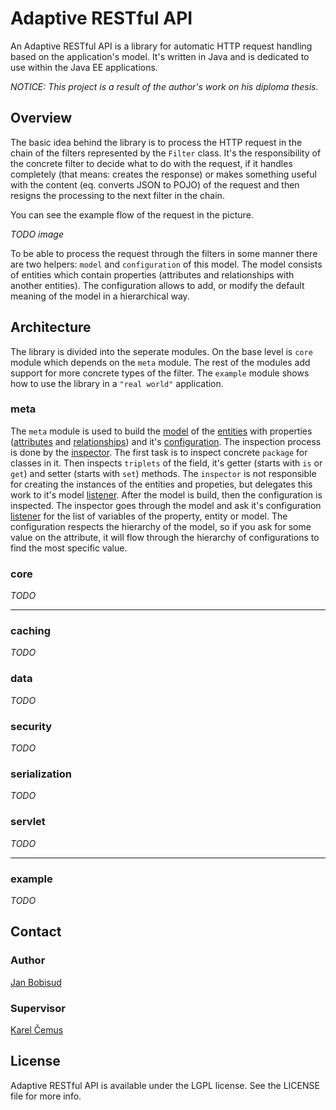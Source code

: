 # Adaptive RESTful API

An Adaptive RESTful API is a library for automatic HTTP request handling based on the application's model. It's written in Java and is dedicated to use within the Java EE applications.

*NOTICE: This project is a result of the author's work on his diploma thesis.*

## Overview

The basic idea behind the library is to process the HTTP request in the chain of the filters represented by the `Filter` class. It's the responsibility of the concrete filter to decide what to do with the request, if it handles completely (that means: creates the response) or makes something useful with the content (eq. converts JSON to POJO) of the request and then resigns the processing to the next filter in the chain.

You can see the example flow of the request in the picture.

_TODO image_

To be able to process the request through the filters in some manner there are two helpers: `model` and `configuration` of this model. The model consists of entities which contain properties (attributes and relationships with another entities). The configuration allows to add, or modify the default meaning of the model in a hierarchical way.

## Architecture

The library is divided into the seperate modules. On the base level is `core` module which depends on the `meta` module. The rest of the modules add support for more concrete types of the filter. The `example` module shows how to use the library in a `"real world"` application.

### meta

The `meta` module is used to build the [model](https://github.com/bobisjan/adaptive-restful-api/blob/master/meta/src/main/java/cz/cvut/fel/adaptiverestfulapi/meta/model/Model.java) of the [entities](https://github.com/bobisjan/adaptive-restful-api/blob/master/meta/src/main/java/cz/cvut/fel/adaptiverestfulapi/meta/model/Entity.java) with properties ([attributes](https://github.com/bobisjan/adaptive-restful-api/blob/master/meta/src/main/java/cz/cvut/fel/adaptiverestfulapi/meta/model/Attribute.java) and [relationships](https://github.com/bobisjan/adaptive-restful-api/blob/master/meta/src/main/java/cz/cvut/fel/adaptiverestfulapi/meta/model/Relationship.java)) and it's [configuration](https://github.com/bobisjan/adaptive-restful-api/blob/master/meta/src/main/java/cz/cvut/fel/adaptiverestfulapi/meta/configuration/Configuration.java). The inspection process is done by the [inspector](https://github.com/bobisjan/adaptive-restful-api/blob/master/meta/src/main/java/cz/cvut/fel/adaptiverestfulapi/meta/Inspector.java). The first task is to inspect concrete `package` for classes in it. Then inspects `triplets` of the field, it's getter (starts with `is` or `get`) and setter (starts with `set`) methods. The `inspector` is not responsible for creating the instances of the entities and propeties, but delegates this work to it's model [listener](https://github.com/bobisjan/adaptive-restful-api/blob/master/meta/src/main/java/cz/cvut/fel/adaptiverestfulapi/meta/ModelInspectionListener.java). After the model is build, then the configuration is inspected. The inspector goes through the model and ask it's configuration [listener](https://github.com/bobisjan/adaptive-restful-api/blob/master/meta/src/main/java/cz/cvut/fel/adaptiverestfulapi/meta/ConfigurationInspectionListener.java) for the list of variables of the property, entity or model. The configuration respects the hierarchy of the model, so if you ask for some value on the attribute, it will flow through the hierarchy of configurations to find the most specific value.

### core

*TODO*

<hr>

### caching

*TODO*

### data

*TODO*

### security

*TODO*

### serialization

*TODO*

### servlet

*TODO*

<hr>

### example

*TODO*

## Contact

### Author

[Jan Bobisud](https://github.com/bobisjan)

### Supervisor

[Karel Čemus](https://github.com/KarelCemus)

## License

Adaptive RESTful API is available under the LGPL license. See the LICENSE file for more info.
